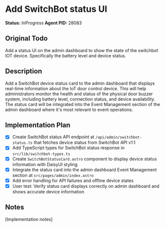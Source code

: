 # Add SwitchBot status UI
**Status:** InProgress
**Agent PID:** 28083

## Original Todo
Add a status UI on the admin dashboard to show the state of the switchbot IOT device. Specifically the battery level and device status.

## Description
Add a SwitchBot device status card to the admin dashboard that displays real-time information about the IoT door control device. This will help administrators monitor the health and status of the physical door buzzer system, including battery level, connection status, and device availability. The status card will be integrated into the Event Management section of the admin dashboard where it's most relevant to event operations.

## Implementation Plan
- [x] Create SwitchBot status API endpoint at `/api/admin/switchbot-status.ts` that fetches device status from SwitchBot API v1.1
- [x] Add TypeScript types for SwitchBot status response in `src/lib/switchbot-types.ts`
- [x] Create `SwitchBotStatusCard.astro` component to display device status information with DaisyUI styling
- [x] Integrate the status card into the admin dashboard Event Management section at `src/pages/admin/index.astro`
- [x] Add error handling for API failures and offline device states
- [x] User test: Verify status card displays correctly on admin dashboard and shows accurate device information

## Notes
[Implementation notes]